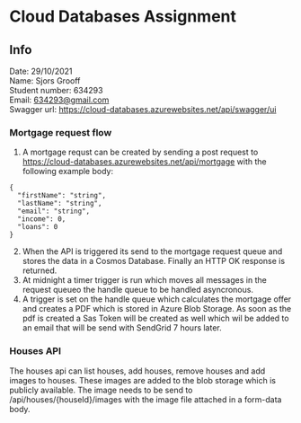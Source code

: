 # Cloud Databases Assignment

## Info

Date: 29/10/2021  
Name: Sjors Grooff  
Student number: 634293  
Email: 634293@gmail.com  
Swagger url: https://cloud-databases.azurewebsites.net/api/swagger/ui  

### Mortgage request flow
1. A mortgage requst can be created by sending a post request to https://cloud-databases.azurewebsites.net/api/mortgage with the following example body:  
```
{
  "firstName": "string",
  "lastName": "string",
  "email": "string",
  "income": 0,
  "loans": 0
}
```
2. When the API is triggered its send to the mortgage request queue and stores the data in a Cosmos Database. Finally an HTTP OK response is returned.
3. At midnight a timer trigger is run which moves all messages in the request queueo the handle queue to be handled asyncronous.
4. A trigger is set on the handle queue which calculates the mortgage offer and creates a PDF which is stored in Azure Blob Storage.
As soon as the pdf is created a Sas Token will be created as well which wil be added to an email that will be send with SendGrid 7 hours later.

### Houses API
The houses api can list houses, add houses, remove houses and add images to houses.
These images are added to the blob storage which is publicly available.
The image needs to be send to /api/houses/{houseId}/images with the image file attached in a form-data body.
